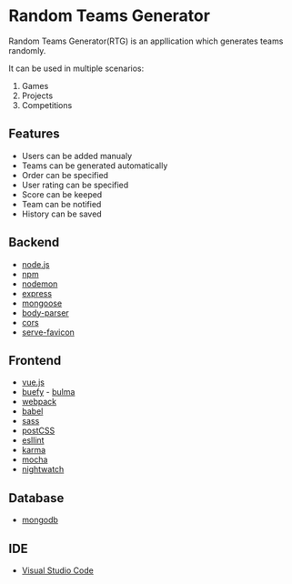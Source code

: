 
# Random Teams Generator
Random Teams Generator(RTG) is an appllication which generates teams randomly.

It can be used in multiple scenarios:
1. Games
2. Projects
3. Competitions

## Features

- Users can be added manualy
- Teams can be generated automatically
- Order can be specified
- User rating can be specified
- Score can be keeped
- Team can be notified
- History can be saved

## Backend
- [node.js](https://nodejs.org/en/)
- [npm](https://www.npmjs.com/)
- [nodemon](https://nodemon.io/)
- [express](https://expressjs.com/)
- [mongoose](http://mongoosejs.com/)
- [body-parser](https://github.com/expressjs/body-parser)
- [cors](https://github.com/expressjs/cors)
- [serve-favicon](https://github.com/expressjs/serve-favicon)

## Frontend

- [vue.js](https://vuejs.org/)
- [buefy](https://buefy.github.io/#/) - [bulma](https://bulma.io/)
- [webpack](https://webpack.js.org/)
- [babel](https://babeljs.io/)
- [sass](http://sass-lang.com/)
- [postCSS](https://github.com/postcss/postcss)
- [esllint](https://eslint.org/)
- [karma](https://karma-runner.github.io/2.0/index.html)
- [mocha](https://mochajs.org/)
- [nightwatch](http://nightwatchjs.org/)

## Database

- [mongodb](https://www.mongodb.com/)

## IDE

- [Visual Studio Code](https://code.visualstudio.com/)
